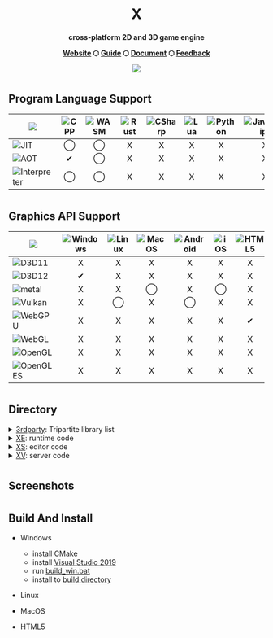 <h1 align="center">X</h1>

<h4 align="center">
	<!--p>济南十一二网络科技有限公司</p-->
	<p>cross-platform 2D and 3D game engine</p>
	<a href="https://www.1012.games">Website</a>
	<span> ⬡ </span>
	<!--a href="https://www.1012.games">PluginStore</a>
	<span> ⬡ </span-->
	<a href="https://github.com/xenginez/X/wiki/Guide">Guide</a>
	<span> ⬡ </span>
	<a href="https://github.com/xenginez/X/wiki/Document">Document</a>
	<span> ⬡ </span>
	<a href="https://github.com/xenginez/X/issues">Feedback</a>
	<p></p>
	<div align=center><img src="https://img.shields.io/badge/license-MIT-blue"></div>
</h4>

#
## Program Language Support
| ![](https://img.shields.io/badge/Language-Compile-blue) | ![CPP](https://img.shields.io/badge/CPP-5B5B5B) | ![WASM](https://img.shields.io/badge/WASM-5B5B5B) | ![Rust](https://img.shields.io/badge/Rust-5B5B5B) | ![CSharp](https://img.shields.io/badge/CSharp-5B5B5B) | ![Lua](https://img.shields.io/badge/Lua-5B5B5B) | ![Python](https://img.shields.io/badge/Python-5B5B5B) | ![JavaScript](https://img.shields.io/badge/JavaScript-5B5B5B) | ![TypeScript](https://img.shields.io/badge/TypeScript-5B5B5B)
| ----------------- | :---------: | :---------: | :---------: | :---------: | :---------: | :---------: | :---------: | :---------: |
| ![JIT](https://img.shields.io/badge/JIT-blue) | ◯ | ◯ | X | X | X | X | X | X |
| ![AOT](https://img.shields.io/badge/AOT-blue) | ✔ | ◯ | X | X | X | X | X | X |
| ![Interpreter](https://img.shields.io/badge/Interpreter-blue) | ◯ | ◯ | X | X | X | X | X | X |

#
## Graphics API Support

| ![](https://img.shields.io/badge/Graphics-platform-blue) | ![Windows](https://img.shields.io/badge/Windows-blue) | ![Linux](https://img.shields.io/badge/Linux-blue) | ![MacOS](https://img.shields.io/badge/MacOS-blue) | ![Android](https://img.shields.io/badge/Android-blue) | ![iOS](https://img.shields.io/badge/iOS-blue) | ![HTML5](https://img.shields.io/badge/HTML5-blue) | ![Xbox](https://img.shields.io/badge/XBox-blue) | ![Nintendo](https://img.shields.io/badge/Nintendo-blue) | ![PlayStation](https://img.shields.io/badge/PlayStation-blue) |
| ----------------- | :---------: | :---------: | :---------: | :---------: | :---------: | :---------: | :---------: | :---------: | :---------: |
| ![D3D11](https://img.shields.io/badge/D3D11-5B5B5B) | X | X | X | X | X | X | X | X | X |
| ![D3D12](https://img.shields.io/badge/D3D12-5B5B5B) | ✔ | X | X | X | X | X | X | X | X |
| ![metal](https://img.shields.io/badge/Metal-5B5B5B)  | X | X | ◯ | X | ◯ | X | X | X | X |
| ![Vulkan](https://img.shields.io/badge/Vulkan-5B5B5B) | X | ◯ | X | ◯ | X | X | X | X | X |
| ![WebGPU](https://img.shields.io/badge/WebGPU-5B5B5B) | X | X | X | X | X | ✔ | X | X | X |
| ![WebGL](https://img.shields.io/badge/WebGL-5B5B5B) | X | X | X | X | X | X | X | X | X |
| ![OpenGL](https://img.shields.io/badge/OpenGL-5B5B5B) | X | X | X | X | X | X | X | X | X |
| ![OpenGLES](https://img.shields.io/badge/OpenGLES-5B5B5B) | X | X | X | X | X | X | X | X | X |

#

## Directory
  <details>
  <summary><a href="https://github.com/xenginez/X/tree/master/3rdparty">3rdparty</a>: Tripartite library list</summary>
  <ul>
    <li><a href="https://github.com/chriskohlhoff/asio.git">asio</a></li>
    <li><a href="https://github.com/assimp/assimp.git">assimp</a></li>
    <li><a href="https://github.com/pytorch/cpuinfo.git">cpuinfo</a></li>
    <li><a href="https://github.com/p-ranav/csv2.git">csv2</a></li>
    <li><a href="https://github.com/ocornut/imgui.git">imgui</a></li>
    <li><a href="https://github.com/skywind3000/kcp.git">kcp</a></li>
    <li><a href="https://github.com/jonasmr/microprofile.git">microprofile</a></li>
    <li><a href="https://github.com/kcat/openal-soft.git">openal-soft</a></li>
    <li><a href="https://github.com/zeux/pugixml.git">pugixml</a></li>
    <li><a href="https://github.com/Tencent/rapidjson.git">rapidjson</a></li>
    <li><a href="https://github.com/KhronosGroup/SPIRV-Cross.git">SPIRV-Cross</a></li>
    <li><a href="https://github.com/nothings/stb.git">stb</a></li>
    <li><a href="https://github.com/mackron/glbind.git">glbind</a></li>
    <li><a href="https://github.com/mackron/vkbind.git">vkbind</a></li>
    <li><a href="https://github.com/webgpu-native/webgpu-headers.git">webgpu-headers</a></li>
  </ul>
  </details>

  <details>
  <summary><a href="https://github.com/xenginez/X/tree/master/XE">XE</a>: runtime code</summary>
  <ul>
    <li><a href="https://github.com/xenginez/X/tree/master/XE/launcher">launcher</a></li>
    <li><a href="https://github.com/xenginez/X/tree/master/XE/source">source</a></li>
  </ul>
  </details>

  <details>
  <summary><a href="https://github.com/xenginez/X/tree/master/XS">XS</a>: editor code</summary>
  <ul>
    <li><a href="https://github.com/xenginez/X/tree/master/XS/launcher">launcher</a></li>
    <li><a href="https://github.com/xenginez/X/tree/master/XS/resource">resource</a></li>
    <li><a href="https://github.com/xenginez/X/tree/master/XS/source">source</a></li>
    <li><a href="https://github.com/xenginez/X/tree/master/XS/studio">studio</a></li>
  </ul>
  </details>
  
  <details>
  <summary><a href="https://github.com/xenginez/X/tree/master/XV">XV</a>: server code</summary>
  <ul>
    <li><a href="https://github.com/xenginez/X/tree/master/XV/launcher">launcher</a></li>
    <li><a href="https://github.com/xenginez/X/tree/master/XV/source">source</a></li>
  </ul>
  </details>

#

## Screenshots


#

## Build And Install
- Windows
  * install [CMake](https://cmake.org)
  * install [Visual Studio 2019](https://visualstudio.microsoft.com)
  * run [build_win.bat](./build_win.bat)
  * install to [build directory](./build)

- Linux

- MacOS

- HTML5

